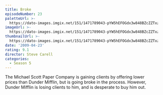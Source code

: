 ```yaml
---
title: Broke
episodeNumber: 23
paletteUrl: >-
  https://dato-images.imgix.net/151/1471789043-pYW5hEFOGdx3w848BZcZZTxzzPq.jpg?auto=enhance&ch=DPR%2CWidth&palette=json
imageUrl: >-
  https://dato-images.imgix.net/151/1471789043-pYW5hEFOGdx3w848BZcZZTxzzPq.jpg?auto=compress%2Cformat&ch=DPR%2CWidth&w=500
thumbnailUrl: >-
  https://dato-images.imgix.net/151/1471789043-pYW5hEFOGdx3w848BZcZZTxzzPq.jpg?auto=enhance&ch=DPR%2CWidth&fit=crop&fm=jpg&h=280&w=500
date: '2009-04-23'
rating: 9.1
director: Steve Carell
categories:
  - Season 5
---
```


The Michael Scott Paper Company is gaining clients by offering lower prices than Dunder Mifflin, but is going broke in the process. However, Dunder Mifflin is losing clients to him, and is desperate to buy him out.